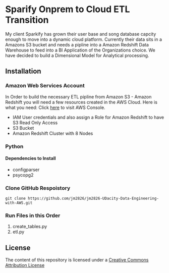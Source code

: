 # Sparify Onprem to Cloud ETL Transition

 My client Sparkify has grown their user base and song database capcity enough to move into a dynamic cloud platform.
 Currently their data sits in a Amazons S3 bucket and needs a pipline into a Amazon Redshift Data Warehouse to feed into a BI Application of the Organizations choice.
 We have decided to build a Dimensional Model for Analytical processing. 
  
 ## Installation 


 ### Amazon Web Services Account
 In Order to build the necessary ETL pipline from Amazon S3 - Amazon Redshift you will need a few resources created in the AWS Cloud. Here is what you need:
    Click [here](https://aws.amazon.com/) to visit AWS Console.

* IAM User credentials and also assign a Role for Amazon Redshift to have S3 Read Only Access
* S3 Bucket
* Amazon Redshift Cluster with 8 Nodes

### Python 
#### Dependencies to Install
* configparser
* psycopg2

### Clone GitHub Respoistory
`git clone https://github.com/jm2826/jm2826-UDacity-Data-Engineering-with-AWS.git` 

### Run Files in this Order
1. create_tables.py
2. etl.py

## License

The content of this repository is licensed under a
[Creative Commons Attribution License](http://creativecommons.org/licenses/by/3.0/us/)
